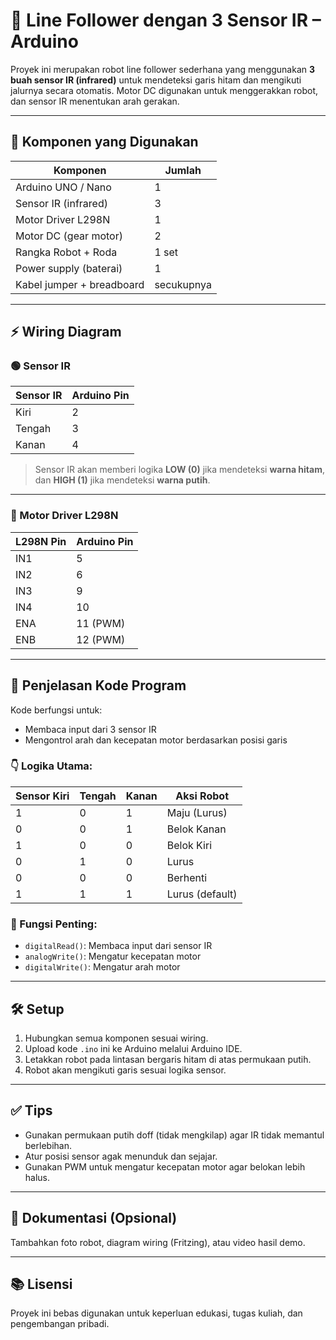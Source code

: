 
# 🚗 Line Follower dengan 3 Sensor IR – Arduino

Proyek ini merupakan robot line follower sederhana yang menggunakan **3 buah sensor IR (infrared)** untuk mendeteksi garis hitam dan mengikuti jalurnya secara otomatis. Motor DC digunakan untuk menggerakkan robot, dan sensor IR menentukan arah gerakan.

---

## 🔧 Komponen yang Digunakan

| Komponen                  | Jumlah |
|--------------------------|--------|
| Arduino UNO / Nano       | 1      |
| Sensor IR (infrared)     | 3      |
| Motor Driver L298N       | 1      |
| Motor DC (gear motor)    | 2      |
| Rangka Robot + Roda      | 1 set  |
| Power supply (baterai)   | 1      |
| Kabel jumper + breadboard| secukupnya |

---

## ⚡ Wiring Diagram

### 🟢 Sensor IR

| Sensor IR | Arduino Pin |
|-----------|-------------|
| Kiri      | 2           |
| Tengah    | 3           |
| Kanan     | 4           |

> Sensor IR akan memberi logika **LOW (0)** jika mendeteksi **warna hitam**, dan **HIGH (1)** jika mendeteksi **warna putih**.

---

### 🔴 Motor Driver L298N

| L298N Pin | Arduino Pin |
|----------|-------------|
| IN1      | 5           |
| IN2      | 6           |
| IN3      | 9           |
| IN4      | 10          |
| ENA      | 11 (PWM)    |
| ENB      | 12 (PWM)    |

---

## 📄 Penjelasan Kode Program

Kode berfungsi untuk:
- Membaca input dari 3 sensor IR
- Mengontrol arah dan kecepatan motor berdasarkan posisi garis

### 👇 Logika Utama:
| Sensor Kiri | Tengah | Kanan | Aksi Robot       |
|-------------|--------|-------|------------------|
| 1           | 0      | 1     | Maju (Lurus)     |
| 0           | 0      | 1     | Belok Kanan      |
| 1           | 0      | 0     | Belok Kiri       |
| 0           | 1      | 0     | Lurus            |
| 0           | 0      | 0     | Berhenti         |
| 1           | 1      | 1     | Lurus (default)  |

### 🚦 Fungsi Penting:
- `digitalRead()`: Membaca input dari sensor IR
- `analogWrite()`: Mengatur kecepatan motor
- `digitalWrite()`: Mengatur arah motor

---

## 🛠 Setup

1. Hubungkan semua komponen sesuai wiring.
2. Upload kode `.ino` ini ke Arduino melalui Arduino IDE.
3. Letakkan robot pada lintasan bergaris hitam di atas permukaan putih.
4. Robot akan mengikuti garis sesuai logika sensor.

---

## ✅ Tips

* Gunakan permukaan putih doff (tidak mengkilap) agar IR tidak memantul berlebihan.
* Atur posisi sensor agak menunduk dan sejajar.
* Gunakan PWM untuk mengatur kecepatan motor agar belokan lebih halus.

---

## 📸 Dokumentasi (Opsional)

Tambahkan foto robot, diagram wiring (Fritzing), atau video hasil demo.

---

## 📚 Lisensi

Proyek ini bebas digunakan untuk keperluan edukasi, tugas kuliah, dan pengembangan pribadi.
